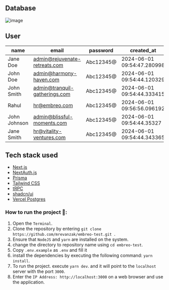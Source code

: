 ## Database
![image](https://github.com/mrevanzak/embreo-test/assets/73029778/36ffdd3f-3690-4acf-a8f8-0af338d51b8a)

## User
| name         | email                         | password                                                     | created_at                 | role         |
| ------------ | ----------------------------- | ------------------------------------------------------------ | -------------------------- | ------------ |
| Jane Doe     | admin@rejuvenate-retreats.com | Abc12345@                                                    | 2024-06-01 09:54:47.280998 | vendor_admin |
| John Doe     | admin@harmony-haven.com       | Abc12345@                                                    | 2024-06-01 09:54:44.120329 | vendor_admin |
| John Smith   | admin@tranquil-gatherings.com | Abc12345@                                                    | 2024-06-01 09:54:44.333415 | vendor_admin |
| Rahul        | hr@embreo.com                 | Abc12345@                                                    | 2024-06-01 09:56:56.096192 | company_hr   |
| John Johnson | admin@blissful-moments.com    | Abc12345@                                                    | 2024-06-01 09:54:44.35327  | vendor_admin |
| Jane Smith   | hr@vitality-ventures.com      | Abc12345@                                                    | 2024-06-01 09:54:44.343365 | company_hr   |

## Tech stack used

- [Next.js](https://nextjs.org)
- [NextAuth.js](https://next-auth.js.org)
- [Prisma](https://prisma.io)
- [Tailwind CSS](https://tailwindcss.com)
- [tRPC](https://trpc.io)
- [shadcn/ui](https://ui.shadcn.com)
- [Vercel Postgres](https://vercel.com/docs/storage/vercel-postgres)

### How to run the project 🚀:
  1. Open the `Terminal`.
  2. Clone the repository by entering `git clone https://github.com/mrevanzak/embreo-test.git `.
  3. Ensure that `NodeJS` and `yarn` are installed on the system.
  4. change the directory to repository name using  `cd embreo-test`.
  5.  Copy `.env.example` as `.env` and fill it
  6. install the dependencies by executing the following command: `yarn install`.
  7. To run the project. execute `yarn dev`. and it will point to the `localhost` server with the port `3000`.
  8. Enter the `IP Address: http://localhost:3000` on a web browser and use the application.

